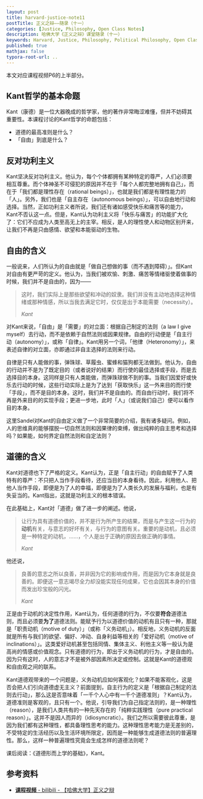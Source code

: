 ```yaml
---
layout: post
title: harvard-justice-note11
postTitle: 正义之辩——随录（十一）
categories: [Justice, Philosophy, Open Class Notes]
description: 哈佛大学《正义之辩》课堂随录（十一）
keywords: Harvard, Justice, Philosophy, Political Philosophy, Open Class Notes
published: true
mathjax: false
typora-root-url: ..
---
```


本文对应课程视频P6的上半部分。

## Kant哲学的基本命题

Kant（康德）是一位大器晚成的哲学家，他的著作非常晦涩难懂，但并不妨碍其重要性。本课程讨论的Kant哲学的命题包括：

- 道德的最高准则是什么？
- 「自由」到底是什么？

## 反对功利主义

Kant坚决反对功利主义。他认为，每个个体都拥有某种特定的尊严，人们必须要相互尊重。而个体神圣不可侵犯的原因并不在于「每个人都完整地拥有自己」，而在于「我们都是理性存在（rational beings）」，也就是我们都是有理性能力的「人」。另外，我们也是「自主存在（autonomous beings）」，可以自由地行动和选择。当然，正如功利主义者所说，我们还有诸如感受快乐和痛苦等的能力，Kant不否认这一点。但是，Kant认为功利主义将「快乐与痛苦」的功能扩大化了：它们不应成为人类至高无上的主宰。相反，是人的理性使人和动物区别开来，让我们不再是只由感情、欲望和本能驱动的生物。

## 自由的含义

一般说来，人们所认为的自由就是「做自己想做的事（而不遇到障碍）」。但Kant对自由有更严苛的定义。他认为，当我们被欢愉、刺激、痛苦等情绪驱使着做事的时候，我们并不是自由的，因为——

> 这时，我们实际上是那些欲望和冲动的奴隶。我们并没有主动地选择这种情绪或那种情感，所以当我去满足它时，仅仅是出于本能需要（necessity）。
>
> *Kant*

对Kant来说，「自由」是「需要」的对立面：根据自己制定的法则（a law I give myself）去行动，而不是依赖于自然法则或因果规律。自由的行动便是「自主行动（autonomy）」，或称「自律」。Kant用另一个词，「他律（Heteronomy）」，来表述自律的对立面，亦即通过非自主选择的法则来行动。

自律是只有人能做的事，弹珠球、草履虫、蜜蜂和猫狗都无法做到。他认为，自由的行动并不是为了既定目的（或者说好的结果）而行使的最佳选择或手段，而是去选择目的本身。这同样是只有人类能做，而弹珠球做不到的事。当我们因爱好或快乐去行动的时候，这些行动实际上是为了达到「获取快乐」这一外来目的而行使「手段」，而不是目的本身。这时，我们并不是自由的。而自由行动时，我们将不再是外来目的的实现手段；更进一步地，此时「人」（或说我们自己）便可以看作目的本身。

这里Sandel对Kant的自由定义做了一个非常简要的介绍，我有诸多疑问。例如，人的思维真的能够摆脱一切自然法则和因果律的束缚，做出纯粹的自主思考和选择吗？如果能，如何界定自然法则和自定法则？

## 道德的含义

Kant对道德也下了严格的定义。Kant认为，正是「自主行动」的自由赋予了人类特有的尊严：不只把人当作手段看待，还应当目的本身看待。因此，利用他人、把他人当作手段，即便是为了人的幸福，即便是为了人类长久的发展与福利，也是有失妥当的。Kant指出，这就是功利主义的根本错误。

在此基础上，Kant对「道德」做了进一步的阐述。他说，

>让行为具有道德价值的，并不是行为所产生的结果，而是与产生这一行为的**动机**有关，与意志的好坏有关，与行为的意图有关。重要的是动机，且必须是一种特定的动机，……，个人是出于正确的原因去做正确的事情。
>
>*Kant*

他还说，

>良善的意志之所以良善，并非因为它的影响或作用，而是因为它本身就是良善的。即便这一意志竭尽全力却没能实现任何成果，它也会因其本身的价值而发出珍宝般的闪光。
>
>*Kant*

正是由于动机的决定性作用，Kant认为，任何道德的行为，不仅要**符合**道德法则，而且必须要**为了**道德法则。能赋予行为以道德价值的动机有且只有一种，那就是「职责动机（motive of duty）」（或称「义务动机」）。相反地，义务动机的反面就是所有与我们的欲望、偏好、冲动、自身利益等相关的「爱好动机（motive of inclinations）」。这类爱好动机甚至包括同情、集体主义、利他主义等一般认为是高尚的情感或价值观念。只有道德的行为，即出于义务动机的行为，才是自由的。因为只有这时，人的意志才不是被外部因素所决定或控制。这就是Kant的道德观和自由观之间的联系。

Kant道德观带来的一个问题是，义务动机应如何客观化？如果不能客观化，这是否会把人们引向道德虚无主义？前面提到，自主行为的定义是「根据自己制定的法则去行动」，那么这是否意味着「一千个人心中有一千个道德准则」？Kant认为，道德准则是客观的，且只有一个。他说，引导我们为自己指定法则的，是一种理性（reason），是我们人类共有的一种先天存在的「纯粹实践理性（pure practical reason）」。这并不是因人而异的（idiosyncratic）。我们之所以需要彼此尊重，是因为我们都有这种理性，都具备理性思考的能力。这种理性思考能力是无差别的，不受特定的生活经历以及生活环境所限定，因而是一种能够生成道德法则的普遍理性。那么，这样一种普遍理性究竟会生成怎样的道德法则呢？

课后阅读：《道德形而上学的基础》，Kant。

## 参考资料

- [**课程视频** - bilibili - 【哈佛大学】正义之辩](https://www.bilibili.com/video/BV1jZ4y1x7SL)
